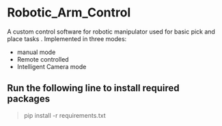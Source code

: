 # Robotic_Arm_Control
A custom control software for robotic manipulator used for basic pick and place tasks
.  Implemented in three modes:
  - manual mode
  - Remote controlled
  - Intelligent Camera mode
 
 ## Run the following line to install required packages  
>pip install -r requirements.txt
